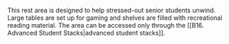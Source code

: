 This rest area is designed to help stressed-out senior students unwind. Large tables are set up for gaming and shelves are filled with recreational reading material. The area can be accessed only through the [[B16. Advanced Student Stacks|advanced student stacks]].
